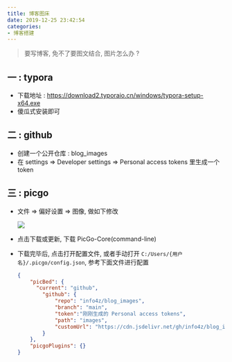 ```yaml
---
title: 博客图床
date: 2019-12-25 23:42:54
categories:
- 博客搭建
---
```




> 要写博客, 免不了要图文结合, 图片怎么办 ?



## 一 : typora

* 下载地址 : https://download2.typoraio.cn/windows/typora-setup-x64.exe
* 傻瓜式安装即可

## 二 : github

* 创建一个公开仓库 : blog_images
* 在 settings => Developer settings => Personal access tokens 里生成一个 token

## 三 : picgo

* 文件 => 偏好设置 => 图像, 做如下修改

  ![](https://gcore.jsdelivr.net/gh/info4z/blog_images@main/images/image-20230114155825153.png)

* 点击下载或更新, 下载 PicGo-Core(command-line)

* 下载完毕后, 点击打开配置文件, 或者手动打开 `C:/Users/{用户名}/.picgo/config.json`, 参考下面文件进行配置

  ```json
  {
      "picBed": {
  		"current": "github",
          "github": {
              "repo": "info4z/blog_images",
              "branch": "main",
              "token":"刚刚生成的 Personal access tokens",  
              "path": "images",
              "customUrl": "https://cdn.jsdelivr.net/gh/info4z/blog_images@main"
          }
      },
      "picgoPlugins": {}
  }
  ```

